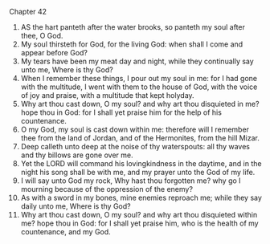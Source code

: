 

Chapter 42

1. AS the hart panteth after the water brooks, so panteth my soul after thee, O God.
2. My soul thirsteth for God, for the living God: when shall I come and appear before God?
3. My tears have been my meat day and night, while they continually say unto me, Where is thy God?
4. When I remember these things, I pour out my soul in me: for I had gone with the multitude, I went with them to the house of God, with the voice of joy and praise, with a multitude that kept holyday.
5. Why art thou cast down, O my soul?  and why art thou disquieted in me?  hope thou in God: for I shall yet praise him for the help of his countenance.
6. O my God, my soul is cast down within me: therefore will I remember thee from the land of Jordan, and of the Hermonites, from the hill Mizar.
7. Deep calleth unto deep at the noise of thy waterspouts: all thy waves and thy billows are gone over me.
8. Yet the LORD will command his lovingkindness in the daytime, and in the night his song shall be with me, and my prayer unto the God of my life.
9. I will say unto God my rock, Why hast thou forgotten me?  why go I mourning because of the oppression of the enemy?
10. As with a sword in my bones, mine enemies reproach me; while they say daily unto me, Where is thy God?
11. Why art thou cast down, O my soul?  and why art thou disquieted within me?  hope thou in God: for I shall yet praise him, who is the health of my countenance, and my God.
